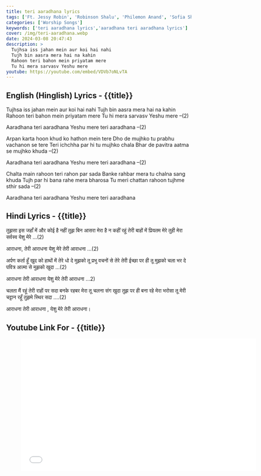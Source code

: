 ```yaml
---
title: teri aaradhana lyrics
tags: ['Ft. Jessy Robin', 'Robinson Shalu', 'Philemon Anand', 'Sofia Shalu', 'One Tribe Production']
categories: ['Worship Songs']
keywords: ['teri aaradhana lyrics','aaradhana teri aaradhana lyrics']
cover: /img/teri-aaradhana.webp
date: 2024-03-08 20:47:43
description: >
  Tujhsa iss jahan mein aur koi hai nahi
  Tujh bin aasra mera hai na kahin
  Rahoon teri bahon mein priyatam mere
  Tu hi mera sarvasv Yeshu mere
youtube: https://youtube.com/embed/VDVb7oNLvTA
---
```

## English (Hinglish) Lyrics - {{title}}
Tujhsa iss jahan mein aur koi hai nahi
Tujh bin aasra mera hai na kahin
Rahoon teri bahon mein priyatam mere
Tu hi mera sarvasv Yeshu mere –(2)

Aaradhana teri aaradhana
Yeshu mere teri aaradhana –(2)
 
Arpan karta hoon khud ko hathon mein tere
Dho de mujhko tu prabhu vachanon se tere
Teri ichchha par hi tu mujhko chala
Bhar de pavitra aatma se mujhko khuda –(2)

Aaradhana teri aaradhana
Yeshu mere teri aaradhana –(2)

Chalta main rahoon teri rahon par sada
Banke rahbar mera tu chalna sang khuda
Tujh par hi bana rahe mera bharosa
Tu meri chattan rahoon tujhme sthir sada –(2)

Aaradhana teri aaradhana
Yeshu mere teri aaradhana

## Hindi Lyrics - {{title}}
तुझसा इस जहाँ में और कोई है नहीं
तुझ बिन आसरा मेरा है न कहीं
रहूं तेरी बाहों में प्रियतम मेरे
तुही मेरा सर्वस्व येशु मेरे …(2)

आराधना, तेरी आराधना
येशु मेरे तेरी आराधना …(2)

अर्पण कर्ता हूँ खुद को हाथों में तेरे
धो दे मुझको तू प्रभु वचनों से तेरे
तेरी ईच्छा पर ही तू मुझको चला
भर दे पवित्र आत्मा से मुझको खुदा …(2)

आराधना तेरी आराधना
येशु मेरे तेरी आराधना …2)

चलता मैं रहूं तेरी राहों पर सदा
बनके रहबर मेरा तू चलना संग खुदा
तुझ पर ही बना रहे मेरा भरोसा
तू मेरी चट्टान रहूँ तुझमे स्थिर सदा ….(2)

आराधना तेरी आराधना ,
येशु मेरे तेरी आराधना।

## Youtube Link For - {{title}}
<figure class="image is-16by9">
<iframe class="has-ratio" width="640" height="360"
src="{{youtube}}"
frameborder="0" allow="accelerometer; autoplay; clipboard-write; encrypted-media; gyroscope;" allowfullscreen></iframe>
</figure>
